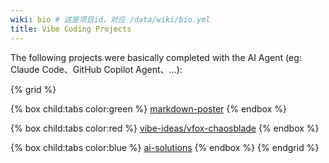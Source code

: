 ```yaml
---
wiki: bio # 这是项目id，对应 /data/wiki/bio.yml
title: Vibe Coding Projects
---
```


The following projects were basically completed with the AI Agent (eg: Claude Code、GitHub Copilot Agent、...):

{% grid %}
<!-- cell -->
{% box child:tabs color:green %}
[markdown-poster](https://github.com/yeshan333/markdown-poster)
{% endbox %}
<!-- cell -->
{% box child:tabs color:red %}
[vibe-ideas/vfox-chaosblade](https://github.com/vibe-ideas/vfox-chaosblade)
{% endbox %}
<!-- cell -->
{% box child:tabs color:blue %}
[ai-solutions](https://github.com/yeshan333/ai-solutions)
{% endbox %}
{% endgrid %}

